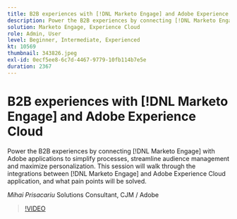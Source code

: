 ```yaml
---
title: B2B experiences with [!DNL Marketo Engage] and Adobe Experience Cloud
description: Power the B2B experiences by connecting [!DNL Marketo Engage] with Adobe applications to simplify processes, streamline audience management and maximize personalization.
solution: Marketo Engage, Experience Cloud
role: Admin, User
level: Beginner, Intermediate, Experienced
kt: 10569
thumbnail: 343826.jpeg
exl-id: 0ecf5ee8-6c7d-4467-9779-10fb114b7e5e
duration: 2367
---
```

# B2B experiences with [!DNL Marketo Engage] and Adobe Experience Cloud

Power the B2B experiences by connecting [!DNL Marketo Engage] with Adobe applications to simplify processes, streamline audience management and maximize personalization. This session will walk through the integrations between [!DNL Marketo Engage] and Adobe Experience Cloud application, and what pain points will be solved.

*Mihai Prisacariu* Solutions Consultant, CJM / Adobe

>[!VIDEO](https://video.tv.adobe.com/v/343826/?quality=12&learn=on)
